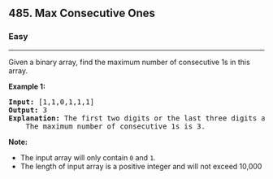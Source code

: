 <h2>485. Max Consecutive Ones</h2><h3>Easy</h3><hr><div><p>Given a binary array, find the maximum number of consecutive 1s in this array.</p>

<p><b>Example 1:</b><br>
</p><pre><b>Input:</b> [1,1,0,1,1,1]
<b>Output:</b> 3
<b>Explanation:</b> The first two digits or the last three digits are consecutive 1s.
    The maximum number of consecutive 1s is 3.
</pre>
<p></p>

<p><b>Note:</b>
</p><ul>
<li>The input array will only contain <code>0</code> and <code>1</code>.</li>
<li>The length of input array is a positive integer and will not exceed 10,000</li>
</ul>
<p></p></div>